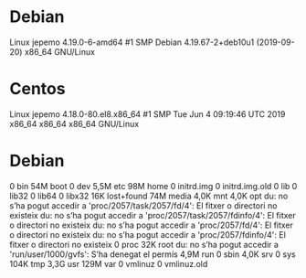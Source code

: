# Debian
Linux jepemo 4.19.0-6-amd64 #1 SMP Debian 4.19.67-2+deb10u1 (2019-09-20) x86_64 GNU/Linux

# Centos
Linux jepemo 4.18.0-80.el8.x86_64 #1 SMP Tue Jun 4 09:19:46 UTC 2019 x86_64 x86_64 x86_64 GNU/Linux

# Debian
0	bin
54M	boot
0	dev
5,5M	etc
98M	home
0	initrd.img
0	initrd.img.old
0	lib
0	lib32
0	lib64
0	libx32
16K	lost+found
74M	media
4,0K	mnt
4,0K	opt
du: no s’ha pogut accedir a 'proc/2057/task/2057/fd/4': El fitxer o directori no existeix
du: no s’ha pogut accedir a 'proc/2057/task/2057/fdinfo/4': El fitxer o directori no existeix
du: no s’ha pogut accedir a 'proc/2057/fd/4': El fitxer o directori no existeix
du: no s’ha pogut accedir a 'proc/2057/fdinfo/4': El fitxer o directori no existeix
0	proc
32K	root
du: no s’ha pogut accedir a 'run/user/1000/gvfs': S’ha denegat el permís
4,9M	run
0	sbin
4,0K	srv
0	sys
104K	tmp
3,3G	usr
129M	var
0	vmlinuz
0	vmlinuz.old

